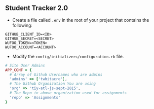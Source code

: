 ## Student Tracker 2.0


* Create a file called `.env` in the root of your project that contains the following:

```
GITHUB_CLIENT_ID=<ID>
GITHUB_SECRET=<SECRET>
WUFOO_TOKEN=<TOKEN>
WUFOO_ACCOUNT=<ACCOUNT>
```

* Modify the `config/initializers/configuration.rb` file.

```rb
# Site User Admins
APP_CONF = {
  # Array of Github Usernames who are admins
  'admins' => ['twhitacre'],
  # The Github Organization You are using
  'org' => 'tiy-atl-js-sept-2015', 
  # The Repo in above organization used for assignments
  'repo' => 'Assignments'
}
```